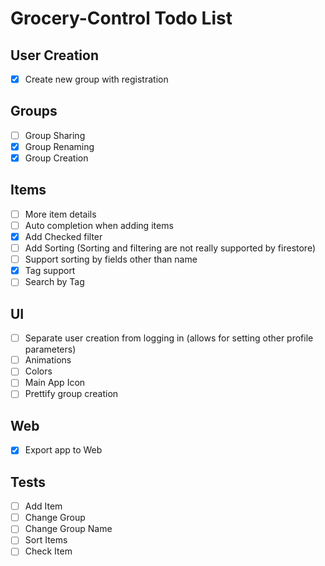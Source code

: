# Grocery-Control Todo List

## User Creation
- [x] Create new group with registration
## Groups
- [ ] Group Sharing
- [x] Group Renaming
- [x] Group Creation
## Items
- [ ] More item details
- [ ] Auto completion when adding items
- [x] Add Checked filter
- [ ] Add Sorting (Sorting and filtering are not really supported by firestore)
- [ ] Support sorting by fields other than name 
- [x] Tag support
- [ ] Search by Tag
## UI
- [ ] Separate user creation from logging in (allows for setting other profile parameters)
- [ ] Animations
- [ ] Colors
- [ ] Main App Icon
- [ ] Prettify group creation
## Web
- [x] Export app to Web
## Tests
- [ ] Add Item
- [ ] Change Group
- [ ] Change Group Name
- [ ] Sort Items
- [ ] Check Item